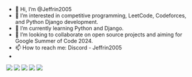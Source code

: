 - 👋 Hi, I’m @Jeffrin2005
- 👀 I’m interested in competitive programming, LeetCode, Codeforces, and Python Django development.
- 🌱 I’m currently learning Python and Django.
- 💞️ I’m looking to collaborate on open source projects and aiming for Google Summer of Code 2024.
- 📫 How to reach me: Discord -  Jeffrin2005  
- 
[![](https://raw.githubusercontent.com/Jeffrin2005/TESTT/master/profile-summary-card-output/vision_friendly_dark/0-profile-details.svg)](https://github.com/vn7n24fzkq/github-profile-summary-cards)
[![](https://raw.githubusercontent.com/Jeffrin2005/TESTT/master/profile-summary-card-output/vision_friendly_dark/1-repos-per-language.svg)](https://github.com/vn7n24fzkq/github-profile-summary-cards) [![](https://raw.githubusercontent.com/Jeffrin2005/TESTT/master/profile-summary-card-output/vision_friendly_dark/2-most-commit-language.svg)](https://github.com/vn7n24fzkq/github-profile-summary-cards)
[![](https://raw.githubusercontent.com/Jeffrin2005/TESTT/master/profile-summary-card-output/vision_friendly_dark/3-stats.svg)](https://github.com/vn7n24fzkq/github-profile-summary-cards) [![](https://raw.githubusercontent.com/Jeffrin2005/TESTT/master/profile-summary-card-output/vision_friendly_dark/4-productive-time.svg)](https://github.com/vn7n24fzkq/github-profile-summary-cards)

